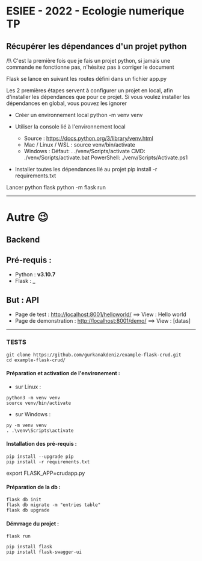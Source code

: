 # ESIEE - 2022 - Ecologie numerique TP

## Récupérer les dépendances d'un projet python
/!\ C'est la première fois que je fais un projet python, si jamais une commande ne fonctionne pas, n'hésitez pas à corriger le document

Flask se lance en suivant les routes défini dans un fichier app.py

Les 2 premières étapes servent à configurer un projet en local, afin d'installer les dépendances que pour ce projet.
Si vous voulez installer les dépendances en global, vous pouvez les ignorer

- Créer un environnement local
python -m venv venv

- Utiliser la console lié à l'environnement local
	- Source : https://docs.python.org/3/library/venv.html
	- Mac / Linux / WSL :
		source venv/bin/activate
	- Windows :
		Défaut: . ./venv/Scripts/activate
		CMD: ./venv/Scripts/activate.bat
		PowerShell: ./venv/Scripts/Activate.ps1

- Installer toutes les dépendances lié au projet
pip install -r requirements.txt

Lancer python flask
python -m flask run

--- 

# Autre 😉

## Backend

## Pré-requis :

- Python : **v3.10.7**
- Flask : **_**

## But : API

- Page de test : [http://localhost:8001/helloworld/](http://localhost:8001/helloworld/) ==> View : Hello world
- Page de demonstration : [http://localhost:8001/demo/](http://localhost:8001/demo/) ==> View : [datas]

---

### TESTS

```
git clone https://github.com/gurkanakdeniz/example-flask-crud.git
cd example-flask-crud/
```

#### Préparation et activation de l'environement :

- sur Linux :

```
python3 -m venv venv
source venv/bin/activate
```

- sur Windows :

```
py -m venv venv
. .\venv\Scripts\activate
```

#### Installation des pré-requis :

```
pip install --upgrade pip
pip install -r requirements.txt
```
export FLASK_APP=crudapp.py

#### Préparation de la db :

```
flask db init
flask db migrate -m "entries table"
flask db upgrade
```

#### Démrrage du projet :

```
flask run
```

```
pip install flask
pip install flask-swagger-ui
```